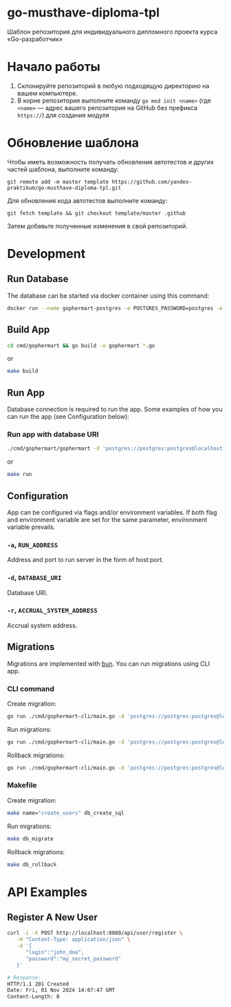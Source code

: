# go-musthave-diploma-tpl

Шаблон репозитория для индивидуального дипломного проекта курса «Go-разработчик»

# Начало работы

1. Склонируйте репозиторий в любую подходящую директорию на вашем компьютере.
2. В корне репозитория выполните команду `go mod init <name>` (где `<name>` — адрес вашего репозитория на GitHub без
   префикса `https://`) для создания модуля

# Обновление шаблона

Чтобы иметь возможность получать обновления автотестов и других частей шаблона, выполните команду:

```
git remote add -m master template https://github.com/yandex-praktikum/go-musthave-diploma-tpl.git
```

Для обновления кода автотестов выполните команду:

```
git fetch template && git checkout template/master .github
```

Затем добавьте полученные изменения в свой репозиторий.

# Development

## Run Database

The database can be started via docker container using this command:

```bash
docker run --name gophermart-postgres -e POSTGRES_PASSWORD=postgres -e POSTGRES_DB=gophermart -p 5432:5432 -d postgres
```

## Build App

```bash
cd cmd/gophermart && go build -o gophermart *.go
```

or

```bash
make build
```

## Run App

Database connection is required to run the app. Some examples of how you can run the app (see Configuration below):

### Run app with database URI

```bash
./cmd/gophermart/gophermart -d 'postgres://postgres:postgres@localhost:5432/gophermart?sslmode=disable'
```

or

```bash
make run
```

## Configuration

App can be configured via flags and/or environment variables. If both flag and environment variable are set for the same parameter, environment variable prevails.

### `-a`, `RUN_ADDRESS`
Address and port to run server in the form of host:port.

### `-d`, `DATABASE_URI`
Database URI.

### `-r`, `ACCRUAL_SYSTEM_ADDRESS`
Accrual system address.

## Migrations

Migrations are implemented with [bun](https://bun.uptrace.dev/guide/migrations.html). You can run migrations using CLI app.

### CLI command

Create migration:

```bash
go run ./cmd/gophermart-cli/main.go -d 'postgres://postgres:postgres@localhost:5432/gophermart?sslmode=disable' db create_sql <migration_name>
```

Run migrations:

```bash
go run ./cmd/gophermart-cli/main.go -d 'postgres://postgres:postgres@localhost:5432/gophermart?sslmode=disable' db migrate
```

Rollback migrations:

```bash
go run ./cmd/gophermart-cli/main.go -d 'postgres://postgres:postgres@localhost:5432/gophermart?sslmode=disable' db rollback
```

### Makefile

Create migration:

```bash
make name="create_users" db_create_sql
```

Run migrations:

```bash
make db_migrate
```

Rollback migrations:

```bash
make db_rollback
```

# API Examples

## Register A New User

```bash
curl -i -X POST http://localhost:8080/api/user/register \
   -H "Content-Type: application/json" \
   -d '{
      "login":"john_doe",
      "password":"my_secret_password"
   }'

# Response:
HTTP/1.1 201 Created
Date: Fri, 01 Nov 2024 14:07:47 GMT
Content-Length: 0
```
